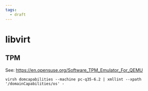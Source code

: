 ```yaml
---
tags:
  - draft
---
```


# libvirt

## TPM

See: https://en.opensuse.org/Software_TPM_Emulator_For_QEMU

``` console
virsh domcapabilities --machine pc-q35-6.2 | xmllint --xpath '/domainCapabilities/os' -
```
